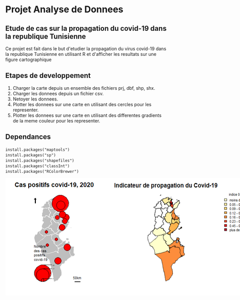 # Projet Analyse de Donnees

## Etude de cas sur la propagation du covid-19 dans la republique Tunisienne

Ce projet est fait dans le but d'etudier la propagation du virus covid-19 dans la republique Tunisienne en utilisant R et d'afficher les resultats sur une figure cartographique

## Etapes de developpement

1. Charger la carte depuis un ensemble des fichiers prj, dbf, shp, shx.
1. Charger les donnees depuis un fichier csv.
1. Netoyer les donnees.
1. Plotter les donnees sur une carte en utilisant des cercles pour les representer.
1. Plotter les donnees sur une carte en utilisant des differentes gradients de la meme couleur pour les representer.

## Dependances

`install.packages("maptools")`  
`install.packages("sp")`  
`install.packages("shapefiles")`  
`install.packages("classInt")`  
`install.packages("RColorBrewer")`  

<div style="display:flex;flex-direction:row;">
<img src="./screenshots/carte-a-cercles.png"/>
<img src="./screenshots/carte-a-couleurs.png"/>
</div>
